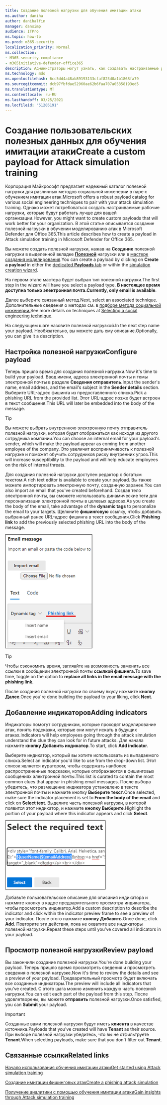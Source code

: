 ```yaml
---
title: Создание полезной нагрузки для обучения имитации атаки
ms.author: daniha
author: danihalfin
manager: dansimp
audience: ITPro
ms.topic: how-to
ms.prod: m365-security
localization_priority: Normal
ms.collection:
- M365-security-compliance
- m365initiative-defender-office365
description: Администраторы могут узнать, как создавать настраиваемые рабочие нагрузки для обучения имитации атак в Microsoft Defender для Office 365.
ms.technology: mdo
ms.openlocfilehash: 6cc5dd4a48ab89193133cfaf823d0a1b1868fa79
ms.sourcegitcommit: dcb97fbfdae52960ae62b6faa707a05358193ed5
ms.translationtype: MT
ms.contentlocale: ru-RU
ms.lasthandoff: 03/25/2021
ms.locfileid: "51205191"
---
```

# <a name="create-a-custom-payload-for-attack-simulation-training"></a><span data-ttu-id="55ff0-103">Создание пользовательских полезных данных для обучения имитации атаки</span><span class="sxs-lookup"><span data-stu-id="55ff0-103">Create a custom payload for Attack simulation training</span></span>

<span data-ttu-id="55ff0-104">Корпорация Майкрософт предлагает надежный каталог полезной нагрузки для различных методов социальной инженерии в паре с обучением имитации атак.</span><span class="sxs-lookup"><span data-stu-id="55ff0-104">Microsoft offers a robust payload catalog for various social engineering techniques to pair with your attack simulation training.</span></span> <span data-ttu-id="55ff0-105">Однако может потребоваться создать настраиваемые рабочие нагрузки, которые будут работать лучше для вашей организации.</span><span class="sxs-lookup"><span data-stu-id="55ff0-105">However, you might want to create custom payloads that will work better for your organization.</span></span> <span data-ttu-id="55ff0-106">В этой статье описывается создание полезной нагрузки в обучении моделированию атак в Microsoft Defender для Office 365.</span><span class="sxs-lookup"><span data-stu-id="55ff0-106">This article describes how to create a payload in Attack simulation training in Microsoft Defender for Office 365.</span></span>

<span data-ttu-id="55ff0-107">Вы можете создать полезной нагрузки, нажав на **Создание** полезной нагрузки в выделенной вкладке [ **Полезной**](https://security.microsoft.com/attacksimulator?viewid=payload) нагрузки или в [мастере создания моделирования](attack-simulation-training.md#selecting-a-payload).</span><span class="sxs-lookup"><span data-stu-id="55ff0-107">You can create a payload by clicking on **Create a payload** in either the [dedicated **Payloads** tab](https://security.microsoft.com/attacksimulator?viewid=payload) or within the [simulation creation wizard](attack-simulation-training.md#selecting-a-payload).</span></span>

<span data-ttu-id="55ff0-108">На первом этапе мастера будет выбран тип полезной нагрузки.</span><span class="sxs-lookup"><span data-stu-id="55ff0-108">The first step in the wizard will have you select a payload type.</span></span> <span data-ttu-id="55ff0-109">**В настоящее время доступна только электронная почта.**</span><span class="sxs-lookup"><span data-stu-id="55ff0-109">**Currently, only email is available**.</span></span>

<span data-ttu-id="55ff0-110">Далее выберите связанный метод.</span><span class="sxs-lookup"><span data-stu-id="55ff0-110">Next, select an associated technique.</span></span> <span data-ttu-id="55ff0-111">Дополнительные сведения о методах см. в [подборе метода социальной инженерии.](attack-simulation-training.md#selecting-a-social-engineering-technique)</span><span class="sxs-lookup"><span data-stu-id="55ff0-111">See more details on techniques at [Selecting a social engineering technique](attack-simulation-training.md#selecting-a-social-engineering-technique).</span></span>

<span data-ttu-id="55ff0-112">На следующем шаге назовите полезной нагрузкой.</span><span class="sxs-lookup"><span data-stu-id="55ff0-112">In the next step name your payload.</span></span> <span data-ttu-id="55ff0-113">Необязательно, вы можете дать ему описание.</span><span class="sxs-lookup"><span data-stu-id="55ff0-113">Optionally, you can give it a description.</span></span>

## <a name="configure-payload"></a><span data-ttu-id="55ff0-114">Настройка полезной нагрузки</span><span class="sxs-lookup"><span data-stu-id="55ff0-114">Configure payload</span></span>

<span data-ttu-id="55ff0-115">Теперь пришло время для создания полезной нагрузки.</span><span class="sxs-lookup"><span data-stu-id="55ff0-115">Now it's time to build your payload.</span></span> <span data-ttu-id="55ff0-116">Ввод имени, адреса электронной почты и темы электронной почты в разделе **Сведения отправитель.**</span><span class="sxs-lookup"><span data-stu-id="55ff0-116">Input the sender's name, email address, and the email's subject in the **Sender details** section.</span></span> <span data-ttu-id="55ff0-117">Выберите URL-адрес фишинга из предоставленного списка.</span><span class="sxs-lookup"><span data-stu-id="55ff0-117">Pick a phishing URL from the provided list.</span></span> <span data-ttu-id="55ff0-118">Этот URL-адрес позже будет встроен в текст сообщения.</span><span class="sxs-lookup"><span data-stu-id="55ff0-118">This URL will later be embedded into the body of the message.</span></span>

> [!TIP]
> <span data-ttu-id="55ff0-119">Вы можете выбрать внутреннюю электронную почту отправитель полезной нагрузки, которая будет отображаться как исходя из другого сотрудника компании.</span><span class="sxs-lookup"><span data-stu-id="55ff0-119">You can choose an internal email for your payload's sender, which will make the payload appear as coming from another employee of the company.</span></span> <span data-ttu-id="55ff0-120">Это увеличит восприимчивость к полезной нагрузке и поможет обучить сотрудников риску внутренних угроз.</span><span class="sxs-lookup"><span data-stu-id="55ff0-120">This will increase susceptibility to the payload and will help educate employees on the risk of internal threats.</span></span>

<span data-ttu-id="55ff0-121">Для создания полезной нагрузки доступен редактор с богатым текстом.</span><span class="sxs-lookup"><span data-stu-id="55ff0-121">A rich text editor is available to create your payload.</span></span> <span data-ttu-id="55ff0-122">Вы также можете импортировать электронную почту, созданную заранее.</span><span class="sxs-lookup"><span data-stu-id="55ff0-122">You can also import an email that you've created beforehand.</span></span> <span data-ttu-id="55ff0-123">Создав тело электронной почты, вы  сможете использовать динамические теги для персонализации электронной почты в целевых адресах.</span><span class="sxs-lookup"><span data-stu-id="55ff0-123">As you create the body of the email, take advantage of the **dynamic tags** to personalize the email to your targets.</span></span> <span data-ttu-id="55ff0-124">Щелкните **фишинговую** ссылку, чтобы добавить выбранный ранее URL-адрес фишинга в текст сообщения.</span><span class="sxs-lookup"><span data-stu-id="55ff0-124">Click **Phishing link** to add the previously selected phishing URL into the body of the message.</span></span>

![Фишинговые ссылки и динамические теги, выделенные в создании полезной нагрузки для Microsoft Defender для Office 365](../../media/attack-sim-preview-payload-email-body.png)

> [!TIP]
> <span data-ttu-id="55ff0-126">Чтобы сэкономить время, загляайте на возможность заменить все ссылки в сообщении электронной почты **ссылкой фишинга.**</span><span class="sxs-lookup"><span data-stu-id="55ff0-126">To save time, toggle on the option to **replace all links in the email message with the phishing link**.</span></span>

<span data-ttu-id="55ff0-127">После создания полезной нагрузки по своему вкусу нажмите **кнопку Далее**.</span><span class="sxs-lookup"><span data-stu-id="55ff0-127">Once you're done building the payload to your liking, click **Next**.</span></span>

## <a name="adding-indicators"></a><span data-ttu-id="55ff0-128">Добавление индикаторов</span><span class="sxs-lookup"><span data-stu-id="55ff0-128">Adding indicators</span></span>

<span data-ttu-id="55ff0-129">Индикаторы помогут сотрудникам, которые проходят моделирование атак, понять подсказки, которые они могут искать в будущих атаках.</span><span class="sxs-lookup"><span data-stu-id="55ff0-129">Indicators will help employees going through the attack simulation understand the clue they can look for in future attacks.</span></span> <span data-ttu-id="55ff0-130">Для начала нажмите **кнопку Добавить индикатор**.</span><span class="sxs-lookup"><span data-stu-id="55ff0-130">To start, click **Add indicator**.</span></span>

<span data-ttu-id="55ff0-131">Выберите индикатор, который вы хотите использовать из выпадаемого списка.</span><span class="sxs-lookup"><span data-stu-id="55ff0-131">Select an indicator you'd like to use from the drop-down list.</span></span> <span data-ttu-id="55ff0-132">Этот список является куратором, чтобы содержать наиболее распространенные подсказки, которые отображаются в фишинговых сообщениях электронной почты.</span><span class="sxs-lookup"><span data-stu-id="55ff0-132">This list is curated to contain the most common clues that appear in phishing email messages.</span></span> <span data-ttu-id="55ff0-133">После выбора убедитесь, что размещение  индикатора установлено в тексте электронной почты и нажмите кнопку **Выберите текст**.</span><span class="sxs-lookup"><span data-stu-id="55ff0-133">Once selected, make sure the indicator placement is set to **From the body of the email** and click on **Select text**.</span></span> <span data-ttu-id="55ff0-134">Выделите часть полезной нагрузки, в которой появится этот индикатор, и нажмите **кнопку Выберите**.</span><span class="sxs-lookup"><span data-stu-id="55ff0-134">Highlight the portion of your payload where this indicator appears and click **Select**.</span></span>

![Выделен текст в теле сообщения, чтобы добавить к индикатору в обучении имитации атак](../../media/attack-sim-preview-select-text.png)

<span data-ttu-id="55ff0-136">Добавьте пользовательское описание для описания индикатора и нажмите кнопку в кадре предварительного просмотра индикатора, чтобы просмотреть индикатор.</span><span class="sxs-lookup"><span data-stu-id="55ff0-136">Add a custom description to describe the indicator and click within the indicator preview frame to see a preview of your indicator.</span></span> <span data-ttu-id="55ff0-137">После этого нажмите **кнопку Добавить**.</span><span class="sxs-lookup"><span data-stu-id="55ff0-137">Once done, click **Add**.</span></span> <span data-ttu-id="55ff0-138">Повторите эти действия, пока не охватите все индикаторы полезной нагрузки.</span><span class="sxs-lookup"><span data-stu-id="55ff0-138">Repeat these steps until you've covered all indicators in your payload.</span></span>

## <a name="review-payload"></a><span data-ttu-id="55ff0-139">Просмотр полезной нагрузки</span><span class="sxs-lookup"><span data-stu-id="55ff0-139">Review payload</span></span>

<span data-ttu-id="55ff0-140">Вы закончили создание полезной нагрузки.</span><span class="sxs-lookup"><span data-stu-id="55ff0-140">You're done building your payload.</span></span> <span data-ttu-id="55ff0-141">Теперь пришло время просмотреть сведения и просмотреть сведения о полезной нагрузке.</span><span class="sxs-lookup"><span data-stu-id="55ff0-141">Now it's time to review the details and see a preview of your payload.</span></span> <span data-ttu-id="55ff0-142">Предварительный просмотр будет включать все созданные индикаторы.</span><span class="sxs-lookup"><span data-stu-id="55ff0-142">The preview will include all indicators that you've created.</span></span> <span data-ttu-id="55ff0-143">С этого шага можно изменить каждую часть полезной нагрузки.</span><span class="sxs-lookup"><span data-stu-id="55ff0-143">You can edit each part of the payload from this step.</span></span> <span data-ttu-id="55ff0-144">После удовлетворены, вы можете **отправить** полезной нагрузки.</span><span class="sxs-lookup"><span data-stu-id="55ff0-144">Once satisfied, you can **Submit** your payload.</span></span>

> [!IMPORTANT]
> <span data-ttu-id="55ff0-145">Созданные вами полезной нагрузки будут иметь **клиента** в качестве источника.</span><span class="sxs-lookup"><span data-stu-id="55ff0-145">Payloads that you've created will have **Tenant** as their source.</span></span> <span data-ttu-id="55ff0-146">При выборе полезной нагрузки убедитесь, что вы не отфильтруете **Tenant**.</span><span class="sxs-lookup"><span data-stu-id="55ff0-146">When selecting payloads, make sure that you don't filter out **Tenant**.</span></span>

## <a name="related-links"></a><span data-ttu-id="55ff0-147">Связанные ссылки</span><span class="sxs-lookup"><span data-stu-id="55ff0-147">Related links</span></span>

[<span data-ttu-id="55ff0-148">Начало использования обучения имитации атаки</span><span class="sxs-lookup"><span data-stu-id="55ff0-148">Get started using Attack simulation training</span></span>](attack-simulation-training-get-started.md)

[<span data-ttu-id="55ff0-149">Создание имитации фишинговых атак</span><span class="sxs-lookup"><span data-stu-id="55ff0-149">Create a phishing attack simulation</span></span>](attack-simulation-training.md)

[<span data-ttu-id="55ff0-150">Получение аналитики с помощью обучения имитации атаки</span><span class="sxs-lookup"><span data-stu-id="55ff0-150">Gain insights through Attack simulation training</span></span>](attack-simulation-training-insights.md)
